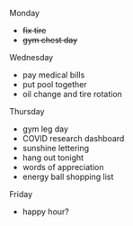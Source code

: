 Monday

* ~~fix tire~~
* ~~gym chest day~~

Wednesday 

* pay medical bills
* put pool together
* oil change and tire rotation

Thursday 

* gym leg day
* COVID research dashboard 
* sunshine lettering
* hang out tonight
* words of appreciation
* energy ball shopping list

Friday 

* happy hour?